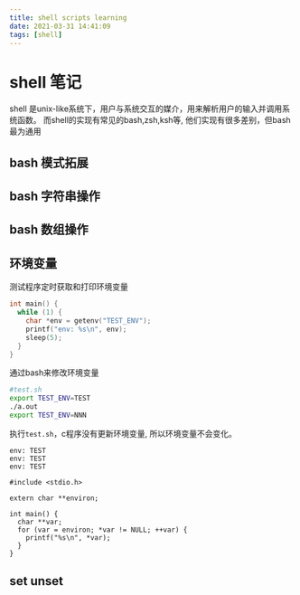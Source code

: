 ```yaml
---
title: shell scripts learning
date: 2021-03-31 14:41:09
tags: [shell]
---
```


# shell 笔记
shell 是unix-like系统下，用户与系统交互的媒介，用来解析用户的输入并调用系统函数。 
而shell的实现有常见的bash,zsh,ksh等, 他们实现有很多差别，但bash最为通用

## bash 模式拓展

## bash 字符串操作
## bash 数组操作


## 环境变量

测试程序定时获取和打印环境变量
```c
int main() {
  while (1) {
    char *env = getenv("TEST_ENV");
    printf("env: %s\n", env);
    sleep(5);
  }
}
```

通过bash来修改环境变量
```sh
#test.sh
export TEST_ENV=TEST
./a.out
export TEST_ENV=NNN
```

执行`test.sh`，c程序没有更新环境变量, 所以环境变量不会变化。

```
env: TEST
env: TEST
env: TEST
```

```
#include <stdio.h>

extern char **environ;

int main() {
  char **var;
  for (var = environ; *var != NULL; ++var) {
    printf("%s\n", *var);
  }
}
```

## set unset
